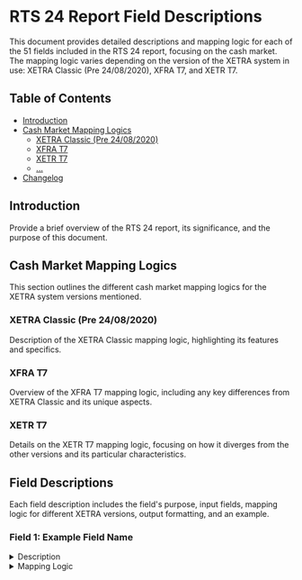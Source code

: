 # RTS 24 Report Field Descriptions

This document provides detailed descriptions and mapping logic for each of the 51 fields included in the RTS 24 report, focusing on the cash market. The mapping logic varies depending on the version of the XETRA system in use: XETRA Classic (Pre 24/08/2020), XFRA T7, and XETR T7.

## Table of Contents

- [Introduction](#introduction)
- [Cash Market Mapping Logics](#cash-market-mapping-logics)
  - [XETRA Classic (Pre 24/08/2020)](#xetra-classic-pre-24082020)
  - [XFRA T7](#xfra-t7)
  - [XETR T7](#xetr-t7)
  - [...](#)
- [Changelog](#changelog)

## Introduction

Provide a brief overview of the RTS 24 report, its significance, and the purpose of this document.

## Cash Market Mapping Logics

This section outlines the different cash market mapping logics for the XETRA system versions mentioned.

### XETRA Classic (Pre 24/08/2020)

Description of the XETRA Classic mapping logic, highlighting its features and specifics.

### XFRA T7

Overview of the XFRA T7 mapping logic, including any key differences from XETRA Classic and its unique aspects.

### XETR T7

Details on the XETR T7 mapping logic, focusing on how it diverges from the other versions and its particular characteristics.

## Field Descriptions

Each field description includes the field's purpose, input fields, mapping logic for different XETRA versions, output formatting, and an example.

### Field 1: Example Field Name

<details>
<summary>Description</summary>

Detailed description of what this field represents and any relevant information about how it should be interpreted.

</details>

<details>
<summary>Mapping Logic</summary>

#### XETRA Classic (Pre 24/08/2020)

| Input Fields | Mapping Logic | Output Formatting |
|--------------|---------------|-------------------|
| Input1, Input2 | Description of how inputs are transformed in XETRA Classic | Example output |

_Example:_

```plaintext
Detailed example showing the input and the output.

#### XFRA T7 (Pre 24/08/2020)

| Input Fields | Mapping Logic | Output Formatting |
|--------------|---------------|-------------------|
| Input1, Input2 | Description of how inputs are transformed in XETRA Classic | Example output |

_Example:_

```plaintext
Detailed example showing the input and the output.

#### XETR T7 (Pre 24/08/2020)

| Input Fields | Mapping Logic | Output Formatting |
|--------------|---------------|-------------------|
| Input1, Input2 | Description of how inputs are transformed in XETRA Classic | Example output |

_Example:_

```plaintext
Detailed example showing the input and the output.
